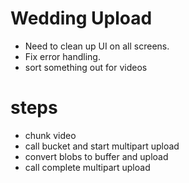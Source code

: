 # Wedding Upload
- Need to clean up UI on all screens.
- Fix error handling.
- sort something out for videos


# steps
- chunk video
- call bucket and start multipart upload
- convert blobs to buffer and upload
- call complete multipart upload 
